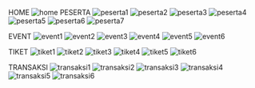 HOME
![home](https://github.com/user-attachments/assets/aa1f0981-1dcf-492f-9f11-1f999fc5953f)
PESERTA
![peserta1](https://github.com/user-attachments/assets/b83cf8b2-5ed4-4adf-9a94-733857ef5b88)
![peserta2](https://github.com/user-attachments/assets/e88879c2-8b66-49f2-b5e4-79e05ccd4bea)
![peserta3](https://github.com/user-attachments/assets/76d50fc4-820d-4b00-9fcd-559f32f644ed)
![peserta4](https://github.com/user-attachments/assets/0405cd90-6b96-4d03-84be-03d954c857ad)
![peserta5](https://github.com/user-attachments/assets/a3587e94-340b-4edb-8a09-ef9a8afafc01)
![peserta6](https://github.com/user-attachments/assets/829ed782-df67-47f6-b716-359c10d16a4a)
![peserta7](https://github.com/user-attachments/assets/ce5932e9-3a94-48b9-8bc2-0af6d6973efc)

EVENT
![event1](https://github.com/user-attachments/assets/bae881de-cf80-48a0-a517-c9105b7b0963)
![event2](https://github.com/user-attachments/assets/1018217a-baf2-4630-a2ee-28a71398b8b6)
![event3](https://github.com/user-attachments/assets/e941ee2b-6c94-41b3-b045-23b6a863b452)
![event4](https://github.com/user-attachments/assets/5459f2e5-8fa2-458f-a75d-b95e024e5aca)
![event5](https://github.com/user-attachments/assets/ef213b26-3aaf-4c5c-b0c0-95bc1e9b82c8)
![event6](https://github.com/user-attachments/assets/69a3586a-94be-4783-b447-f12068896c57)

TIKET
![tiket1](https://github.com/user-attachments/assets/371e51eb-3336-4fdc-b34b-2ca1b169fa24)
![tiket2](https://github.com/user-attachments/assets/21703005-98a2-43ec-b4c4-aa1fc807f1d9)
![tiket3](https://github.com/user-attachments/assets/f22ee437-1499-4975-a789-62ecd0a7091a)
![tiket4](https://github.com/user-attachments/assets/c76a847b-2a06-427f-969f-0571227d5b72)
![tiket5](https://github.com/user-attachments/assets/6aa5f792-e7f5-4f8b-9e2e-68e32537b353)
![tiket6](https://github.com/user-attachments/assets/57084d4f-48c9-46dc-ae60-4589f735a643)

TRANSAKSI
![transaksi1](https://github.com/user-attachments/assets/7c2d2334-ddcd-4d02-b42b-e6d2916a4d10)
![transaksi2](https://github.com/user-attachments/assets/7a3d7526-a2a7-4b77-a7e6-bd10bd573559)
![transaksi3](https://github.com/user-attachments/assets/b6e66c39-8918-4c82-8fe7-7eedd0bd1a2e)
![transaksi4](https://github.com/user-attachments/assets/f3ef62a4-f948-4b7e-bb53-29536b688712)
![transaksi5](https://github.com/user-attachments/assets/031fa191-5528-4397-bcf2-a36b78a83ebf)
![transaksi6](https://github.com/user-attachments/assets/f19ba061-733d-4339-82bb-9212e224fba3)
